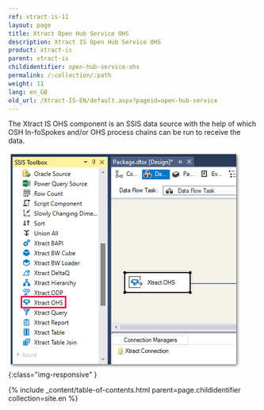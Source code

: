 ```yaml
---
ref: xtract-is-11
layout: page
title: Xtract Open Hub Service OHS
description: Xtract IS Open Hub Service OHS
product: xtract-is
parent: xtract-is
childidentifier: open-hub-service-ohs
permalink: /:collection/:path
weight: 11
lang: en_GB
old_url: /Xtract-IS-EN/default.aspx?pageid=open-hub-service
---
```


The Xtract IS OHS component is an SSIS data source with the help of which OSH In-foSpokes and/or OHS process chains can be run to receive the data.

![OHS](/img/content/OHS.png){:class="img-responsive" }

{% include _content/table-of-contents.html parent=page.childidentifier collection=site.en %}